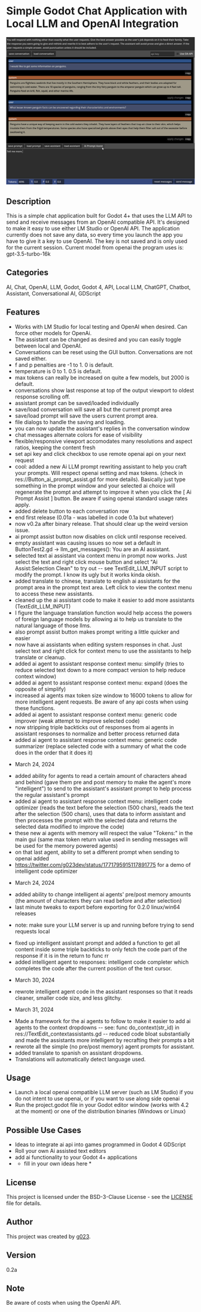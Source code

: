 # Simple Godot Chat Application with Local LLM and OpenAI Integration

![Chat Application Screenshot](./screenshot.png)

## Description

This is a simple chat application built for Godot 4+ that uses the LLM API to send and receive messages from an OpenAI compatible API. It's designed to make it easy to use either LM Studio or OpenAI API. The application currently does not save any data, so every time you launch the app you have to give it a key to use OpenAI. The key is not saved and is only used for the current session. Current model from openai the program uses is: gpt-3.5-turbo-16k

## Categories

AI, Chat, OpenAI, LLM, Godot, Godot 4, API, Local LLM, ChatGPT, Chatbot, Assistant, Conversational AI, GDScript

## Features

- Works with LM Studio for local testing and OpenAI when desired. Can force other models for OpenAi.
- The assistant can be changed as desired and you can easily toggle between local and OpenAI.
- Conversations can be reset using the GUI button. Conversations are not saved either.
- f and p penalties are -1 to 1. 0 is default.
- temperature is 0 to 1. 0.5 is default.
- max tokens can really be increased on quite a few models, but 2000 is default.
- conversations show last response at top of the output viewport to oldest response scrolling off.
- assistant prompt can be saved/loaded individually
- save/load conversation will save all but the current prompt area
- save/load prompt will save the users current prompt area.
- file dialogs to handle the saving and loading.
- you can now update the assistant's replies in the conversation window
- chat messages alternate colors for ease of visibility
- flexible/responsive viewport accomodates many resolutions and aspect ratios, keeping the content fresh
- set api key and click checkbox to use remote openai api on your next request
- cool: added a new Ai LLM prompt rewriting assistant to help you craft your prompts. Will respect openai setting and max tokens. (check in res://Button_ai_prompt_assist.gd for more details). Basically just type something in the prompt window and your selected ai choice will regenerate the prompt and attempt to improve it when you click the [ Ai Prompt Assist ] button. Be aware if using openai standard usage rates apply.
- added delete button to each conversation row
- end first release (0.01a - was labelled in code 0.1a but whatever)
- now v0.2a after binary release. That should clear up the weird version issue.
- ai prompt assist button now disables on click until response received.
- empty assistant was causing issues so now set a default in ButtonTest2.gd -> llm_get_messages(): You are an AI assistant.
- selected text ai assistant via context menu in prompt now works. Just select the text and right click mouse button and select "Ai Assist:Selection Clean" to try out
-- see TextEdit_LLM_INPUT script to modify the prompt. I know its ugly but it works kinda okish.
- added translate to chinese, translate to english ai assistants for the prompt area in the prompt text area. Left click to view the context menu to access these new assistants.
- cleaned up the ai assistant code to make it easier to add more assistants (TextEdit_LLM_INPUT)
- I figure the language translation function would help access the powers of foreign language models by allowing ai to help us translate to the natural language of those llms.
- also prompt assist button makes prompt writing a little quicker and easier
- now have ai assistants when editing system responses in chat. Just select text and right click for context menu to use the assistants to help translate or cleanup.
- added ai agent to assistant response context menu: simplify (tries to reduce selected text down to a more compact version to help reduce context window)
- added ai agent to assistant response context menu: expand (does the opposite of simplify)
- increased ai agents max token size window to 16000 tokens to allow for more intelligent agent requests. Be aware of any api costs when using these functions.
- added ai agent to assistant response context menu: generic code improver (weak attempt to improve selected code)
- now stripping triple backticks out of responses from ai agents in assistant responses to normalize and better process returned data
- added ai agent to assistant response context menu: generic code summarizer (replace selected code with a summary of what the code does in the order that it does it)
*  March 24, 2024 
- added ability for agents to read a certain amount of characters ahead and behind (gave them pre and post memory to make the agent's more "intelligent") to send to the assistant's assistant prompt to help process the regular assistant's prompt
- added ai agent to assistant response context menu: intelligent code optimizer (reads the text before the selection (500 chars), reads the text after the selection (500 chars), uses that data to inform assistant and then processes the prompt with the selected data and returns the selected data modified to improve the code)
- these new ai agents with memory will respect the value "Tokens:" in the main gui (same max token return value used in sending messages will be used for the memory powered agents)
- on that last agent, ability to set a different prompt when sending to openai added
- <https://twitter.com/g023dev/status/1771795915117891775> for a demo of intelligent code optimizer
* March 24, 2024
- added ability to change intelligent ai agents' pre/post memory amounts (the amount of characters they can read before and after selection)
- last minute tweaks to export before exporting for 0.2.0 linux/win64 releases
* note: make sure your LLM server is up and running before trying to send requests local
- fixed up intelligent assistant prompt and added a function to get all content inside some triple backticks to only fetch the code part of the response if it is in the return to func rr
- added intelligent agent to responses: intelligent code completer which completes the code after the current position of the text cursor.
* March 30, 2024
- rewrote intelligent agent code in the assistant responses so that it reads cleaner, smaller code size, and less glitchy.
* March 31, 2024
- Made a framework for the ai agents to follow to make it easier to add ai agents to the context dropdowns
-- see: func do_context(str_id) in res://TextEdit_contextassistants.gd
-- reduced code bloat substantially and made the assistants more intelligent by recrafting their prompts a bit
- rewrote all the simple (no pre/post memory) agent prompts for assistant.
- added translate to spanish on assistant dropdowns.
- Translations will automatically detect language used.

## Usage

- Launch a local openai compatible LLM server (such as LM Studio) if you do not intent to use openai, or if you want to use along side openai
- Run the project.godot file in your Godot editor window (works with 4.2 at the moment) or one of the distribution binaries (Windows or Linux)

## Possible Use Cases

- Ideas to integrate ai api into games programmed in Godot 4 GDScript
- Roll your own Ai assisted text editors
- add ai functionality to your Godot 4+ applications
- * fill in your own ideas here *

## License

This project is licensed under the BSD-3-Clause License - see the [LICENSE](LICENSE) file for details.

## Author

This project was created by [g023](https://github.com/g023).

## Version

0.2a

## Note

Be aware of costs when using the OpenAI API.